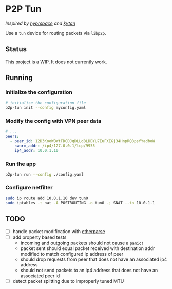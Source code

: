 # P2P Tun

_Inspired by [hyprspace](https://github.com/hyprspace/hyprspace) and [kytan](https://github.com/changlan/kytan)_

Use a `tun` device for routing packets via `libp2p`.

## Status

This project is a WIP. It does not currently work.

## Running

### Initialize the configuration

```sh
# initialize the configuration file
p2p-tun init --config myconfig.yaml
```

### Modify the config with VPN peer data

```yaml
# ...
peers:
  - peer_id: 12D3KooWBWtFDCDJqDLLd8LDDYU7EuFXEGj34HnpRQ8psfYadboW
    swarm_addr: /ip4/127.0.0.1/tcp/9955
    ip4_addr: 10.0.1.10
```

### Run the app

```sh
p2p-tun run --config ./config.yaml
```

### Configure netfilter

```sh
sudo ip route add 10.0.1.10 dev tun0
sudo iptables -t nat -A POSTROUTING -o tun0 -j SNAT --to 10.0.1.1
```

## TODO

- [ ] handle packet modification with [etherparse](https://docs.rs/etherparse/latest/etherparse/)
- [ ] add property based tests
    - incoming and outgoing packets should not cause a `panic!`
    - packet sent should equal packet received with destination addr modified to match configured ip address of peer
    - should drop requests from peer that does not have an associated ip4 address
    - should not send packets to an ip4 address that does not have an associated peer id
- [ ] detect packet splitting due to improperly tuned MTU
